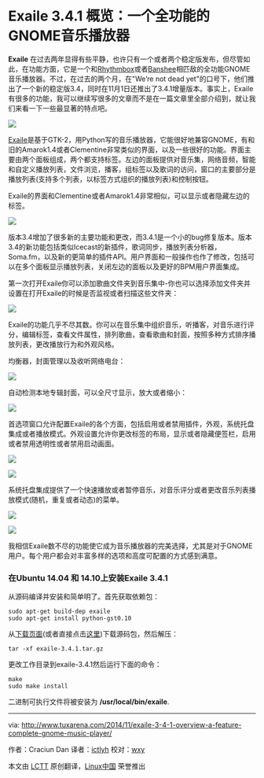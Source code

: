 Exaile 3.4.1 概览：一个全功能的GNOME音乐播放器
================================================================================
**Exaile** 在过去两年显得有些平静，也许只有一个或者两个稳定版发布，但尽管如此，在功能方面，它是一个和[Rhythmbox][1]或者[Banshee][2]相匹敌的全功能GNOME音乐播放器。不过，在过去的两个月，在"We’re not dead yet"的口号下，他们推出了一个新的稳定版3.4，同时在11月1日还推出了3.4.1增量版本。事实上，Exaile有很多的功能，我可以继续写很多的文章而不是在一篇文章里全部介绍到，就让我们来看一下一些最显著的特点吧。

![](http://www.tuxarena.com/wp-content/uploads/2014/11/exaile02.jpg)

[Exaile][3]是基于GTK-2，用Python写的音乐播放器，它能很好地兼容GNOME，有和旧的Amarok1.4或者Clementine非常类似的界面，以及一些很好的功能。界面主要由两个面板组成，两个都支持标签。左边的面板提供对音乐集，网络音频，智能和自定义播放列表，文件浏览，播客，组标签以及歌词的访问，窗口的主要部分是播放列表(支持多个列表，以标签方式组织的播放列表)和控制按钮。

Exaile的界面和Clementine或者Amarok1.4非常相似，可以显示或者隐藏左边的标签。

![](http://www.tuxarena.com/wp-content/uploads/2014/11/exaile04.jpg)

版本3.4增加了很多新的主要功能和更改，而3.4.1是一个小的bug修复版本。版本3.4的新功能包括类似Icecast的新插件，歌词同步，播放列表分析器，Soma.fm，以及新的更简单的插件API。用户界面和一般操作也作了修改，包括可以在多个面板显示播放列表，关闭左边的面板以及更好的BPM用户界面集成。

第一次打开Exaile你可以添加歌曲文件夹到音乐集中-你也可以选择添加文件夹并设置在打开Exaile的时候是否监视或者扫描这些文件夹：

![](http://www.tuxarena.com/wp-content/uploads/2014/11/exaile01.jpg)

Exaile的功能几乎不尽其数。你可以在音乐集中组织音乐，听播客，对音乐进行评分，编辑标签，查看文件属性，排列歌曲，查看歌曲和封面，按照多种方式排序播放列表，更改播放行为和外观风格。

均衡器，封面管理以及收听网络电台：

![](http://www.tuxarena.com/wp-content/uploads/2014/11/exaile05.jpg)

自动检测本地专辑封面，可以全尺寸显示，放大或者缩小：

![](http://www.tuxarena.com/wp-content/uploads/2014/11/exaile03.jpg)

首选项窗口允许配置Exaile的各个方面，包括启用或者禁用插件，外观，系统托盘集成或者播放模式。外观设置允许你更改标签的布局，显示或者隐藏便签栏，启用或者禁用透明性或者禁用启动画面。

![](http://www.tuxarena.com/wp-content/uploads/2014/11/exaile_preferences_01.jpg)

![](http://www.tuxarena.com/wp-content/uploads/2014/11/exaile_preferences_02.jpg)

系统托盘集成提供了一个快速播放或者暂停音乐，对音乐评分或者更改音乐列表播放模式(随机，重复或者动态)的菜单。

![](http://www.tuxarena.com/wp-content/uploads/2014/11/exaile_tray.jpg)

![](http://www.tuxarena.com/wp-content/uploads/2014/11/exaile_tray.jpg)

我相信Exaile数不尽的功能使它成为音乐播放器的完美选择，尤其是对于GNOME用户。每个用户都会对丰富多样的选项和高度可配置的方式感到满意。

### 在Ubuntu 14.04 和 14.10上安装Exaile 3.4.1 ###

从源码编译并安装和简单明了。首先获取依赖包：

    sudo apt-get build-dep exaile
    sudo apt-get install python-gst0.10 

从[下载页面][4](或者直接点击[这里][5])下载源码包，然后解压：

    tar -xf exaile-3.4.1.tar.gz

更改工作目录到exaile-3.4.1然后运行下面的命令：

    make
    sudo make install

二进制可执行文件将被安装为 **/usr/local/bin/exaile**.

--------------------------------------------------------------------------------

via: http://www.tuxarena.com/2014/11/exaile-3-4-1-overview-a-feature-complete-gnome-music-player/

作者：Craciun Dan
译者：[ictlyh](https://github.com/ictlyh)
校对：[wxy](https://github.com/wxy)

本文由 [LCTT](https://github.com/LCTT/TranslateProject) 原创翻译，[Linux中国](http://linux.cn/) 荣誉推出

[1]:https://wiki.gnome.org/Apps/Rhythmbox
[2]:http://banshee.fm/
[3]:http://www.exaile.org/
[4]:http://www.exaile.org/download/
[5]:https://github.com/exaile-dev/exaile/archive/3.4.1.tar.gz